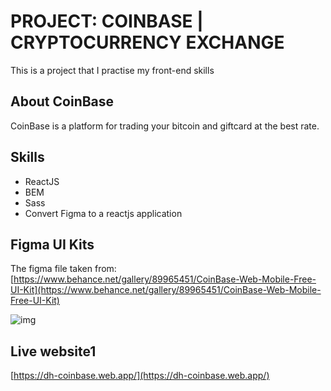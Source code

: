 # PROJECT: COINBASE | CRYPTOCURRENCY EXCHANGE

This is a project that I practise my front-end skills

## About CoinBase

CoinBase is a platform for trading your bitcoin and 
giftcard at the best rate.

## Skills

* ReactJS
* BEM
* Sass
* Convert Figma to a reactjs application

## Figma UI Kits

The figma file taken from: [https://www.behance.net/gallery/89965451/CoinBase-Web-Mobile-Free-UI-Kit](https://www.behance.net/gallery/89965451/CoinBase-Web-Mobile-Free-UI-Kit)

![img](https://i.imgur.com/XYmjtJM.png)

## Live website1

[https://dh-coinbase.web.app/](https://dh-coinbase.web.app/)

